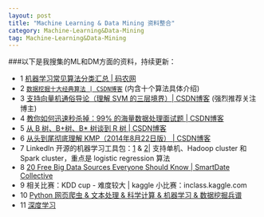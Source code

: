 ```yaml
---
layout: post
title: "Machine Learning & Data Mining 资料整合"
category: Machine-Learning&Data-Mining
tag: Machine-Learning&Data-Mining
---
```


###以下是我搜集的ML和DM方面的资料，持续更新：
* 1 [机器学习常见算法分类汇总 | 码农网](http://www.codeceo.com/article/machine-learning.html#13688-tsina-1-10644-57d4d90508c08d162896a47818ce968b)
* 2 [`数据挖掘十大经典算法 | CSDN博客`](http://blog.csdn.net/aladdina/article/details/4141177) (内含十个算法具体介绍)
* 3 [支持向量机通俗导论（理解 SVM 的三层境界）| CSDN博客](http://blog.csdn.net/v_july_v/article/details/7624837) (强烈推荐关注博主)
* 4 [教你如何迅速秒杀掉：99% 的海量数据处理面试题 | CSDN博客](http://blog.csdn.net/v_july_v/article/details/7382693)
* 5 [从 B 树、B+树、B* 树谈到 R 树 | CSDN博客](http://blog.csdn.net/v_july_v/article/details/6530142)
* 6 [从头到尾彻底理解 KMP（2014年8月22日版） | CSDN博客](http://blog.csdn.net/v_july_v/article/details/7041827)
* 7 LinkedIn 开源的机器学习工具包：[1](https://github.com/linkedin/ml-ease) & [2](http://engineering.linkedin.com/large-scale-machine-learning/open-sourcing-ml-ease)| 支持单机、Hadoop cluster 和 Spark cluster，重点是 logistic regression 算法
* 8 [20 Free Big Data Sources Everyone Should Know | SmartDate Collective](http://smartdatacollective.com/bernardmarr/235366/big-data-20-free-big-data-sources-everyone-should-know)
* 9 相关比赛：KDD cup - 难度较大 | kaggle 小比赛：inclass.kaggle.com
* 10 [Python 网页爬虫 & 文本处理 & 科学计算 & 机器学习 & 数据挖掘兵谱](http://www.52nlp.cn/python-网页爬虫-文本处理-科学计算-机器学习-数据挖掘)
* 11 [深度学习](http://blog.csdn.net/tainyiliusha/article/details/24456761#0-tsina-1-75813-397232819ff9a47a7b7e80a40613cfe1)
